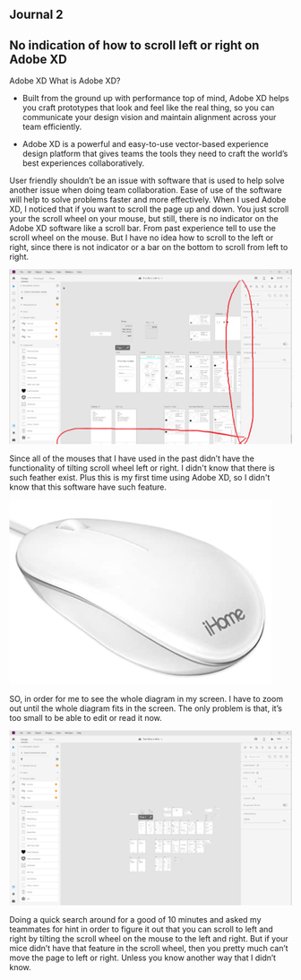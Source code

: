 
## Journal 2

## No indication of how to scroll left or right on Adobe XD

Adobe XD
What is Adobe XD? 
* Built from the ground up with performance top of mind, Adobe XD helps you craft prototypes that look and feel like the real thing, so you can communicate your design vision and maintain alignment across your team efficiently. 

* Adobe XD is a powerful and easy-to-use vector-based experience design platform that gives teams the tools they need to craft the world’s best experiences collaboratively. 

User friendly shouldn’t be an issue with software that is used to help solve another issue when doing team collaboration. Ease of use of the software will help to solve problems faster and more effectively. When I used Adobe XD, I noticed that if you want to scroll the page up and down. You just scroll your the scroll wheel on your mouse, but still, there is no indicator on the Adobe XD software like a scroll bar. From past experience tell to use the scroll wheel on the mouse. But I have no idea how to scroll to the left or right, since there is not indicator or a bar on the bottom to scroll from left to right.

![adobe xd 1.png](adobe%20xd%201.png)

Since all of the mouses that I have used in the past didn’t have the functionality of tilting scroll wheel left or right. I didn't know that there is such feather exist. Plus this is my first time using Adobe XD, so I didn't know that this software have such feature. 

![j2 mouse image](j2%20mouse%20image.png)

SO, in order for me to see the whole diagram in my screen. I have to zoom out until the whole diagram fits in the screen. The only problem is that, it’s too small to be able to edit or read it now. 

![431w adobe xd 2](431w%20adobe%20xd%202.png)

Doing a quick search around for a good of 10 minutes and asked my teammates for hint in order to figure it out that you can scroll to left and right by tilting the scroll wheel on the mouse to the left and right. But if your mice didn’t have that feature in the scroll wheel, then you pretty much can’t move the page to left or right. Unless you know another way that I didn’t know.
